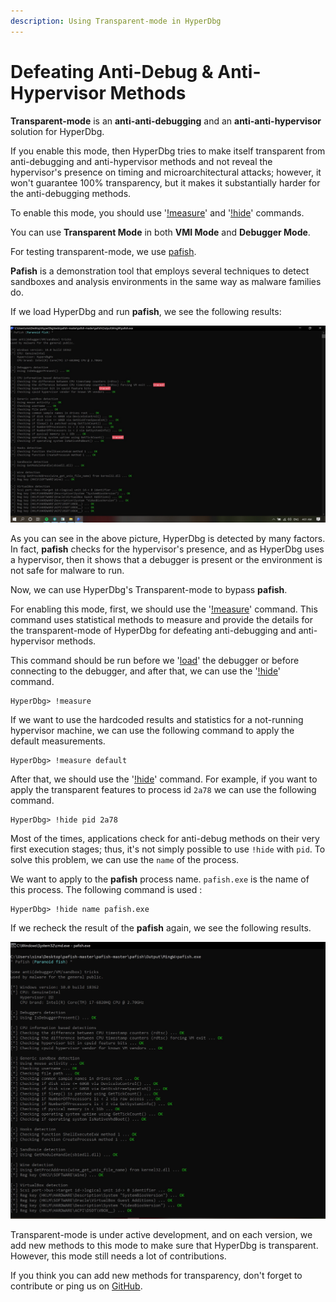 ```yaml
---
description: Using Transparent-mode in HyperDbg
---
```


# Defeating Anti-Debug & Anti-Hypervisor Methods

**Transparent-mode** is an **anti-anti-debugging** and an **anti-anti-hypervisor** solution for HyperDbg.

If you enable this mode, then HyperDbg tries to make itself transparent from anti-debugging and anti-hypervisor methods and not reveal the hypervisor's presence on timing and microarchitectural attacks; however, it won't guarantee 100% transparency, but it makes it substantially harder for the anti-debugging methods.

To enable this mode, you should use '[!measure](https://docs.hyperdbg.org/commands/extension-commands/measure)' and '[!hide](https://docs.hyperdbg.org/commands/extension-commands/hide)' commands.

You can use **Transparent Mode** in both **VMI Mode** and **Debugger Mode**.

For testing transparent-mode, we use [pafish](https://github.com/a0rtega/pafish).

**Pafish** is a demonstration tool that employs several techniques to detect sandboxes and analysis environments in the same way as malware families do.

If we load HyperDbg and run **pafish**, we see the following results:

![](../../../../.gitbook/assets/regular-pafish.png)

As you can see in the above picture, HyperDbg is detected by many factors. In fact, **pafish** checks for the hypervisor's presence, and as HyperDbg uses a hypervisor, then it shows that a debugger is present or the environment is not safe for malware to run.

Now, we can use HyperDbg's Transparent-mode to bypass **pafish**.

For enabling this mode, first, we should use the '[!measure](https://docs.hyperdbg.org/commands/extension-commands/measure)' command. This command uses statistical methods to measure and provide the details for the transparent-mode of HyperDbg for defeating anti-debugging and anti-hypervisor methods.

This command should be run before we '[load](https://docs.hyperdbg.org/commands/debugging-commands/load)' the debugger or before connecting to the debugger, and after that, we can use the '[!hide](https://docs.hyperdbg.org/commands/extension-commands/hide)' command.

```
HyperDbg> !measure
```

If we want to use the hardcoded results and statistics for a not-running hypervisor machine, we can use the following command to apply the default measurements.

```
HyperDbg> !measure default
```

After that, we should use the '[!hide](https://docs.hyperdbg.org/commands/extension-commands/hide)' command. For example, if you want to apply the transparent features to process id `2a78` we can use the following command.

```
HyperDbg> !hide pid 2a78
```

Most of the times, applications check for anti-debug methods on their very first execution stages; thus, it's not simply possible to use `!hide` with `pid`. To solve this problem, we can use the `name` of the process.

We want to apply to the **pafish** process name. `pafish.exe` is the name of this process. The following command is used :

```
HyperDbg> !hide name pafish.exe
```

If we recheck the result of the **pafish** again, we see the following results.

![](../../../../.gitbook/assets/transparent-mode-pafish.png)

Transparent-mode is under active development, and on each version, we add new methods to this mode to make sure that HyperDbg is transparent. However, this mode still needs a lot of contributions.

If you think you can add new methods for transparency, don't forget to contribute or ping us on [GitHub](https://github.com/HyperDbg/HyperDbg).
